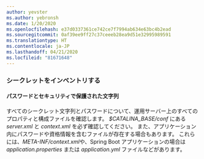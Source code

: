 ```yaml
---
author: yevster
ms.author: yebronsh
ms.date: 1/20/2020
ms.openlocfilehash: e37d0337361ce742ce7f7994ab634e63bc4b2ead
ms.sourcegitcommit: 0af39ee9ff27c37ceeeb28ea9d51e32995989591
ms.translationtype: HT
ms.contentlocale: ja-JP
ms.lasthandoff: 04/21/2020
ms.locfileid: "81671648"
---
```

### <a name="inventory-secrets"></a>シークレットをインベントリする

#### <a name="passwords-and-secure-strings"></a>パスワードとセキュリティで保護された文字列

すべてのシークレット文字列とパスワードについて、運用サーバー上のすべてのプロパティと構成ファイルを確認します。 *$CATALINA_BASE/conf* にある *server.xml* と *context.xml* を必ず確認してください。 また、アプリケーション内にパスワードや資格情報を含むファイルが存在する場合もあります。 これらには、*META-INF/context.xml*や、Spring Boot アプリケーションの場合は *application.properties* または *application.yml* ファイルなどがあります。
